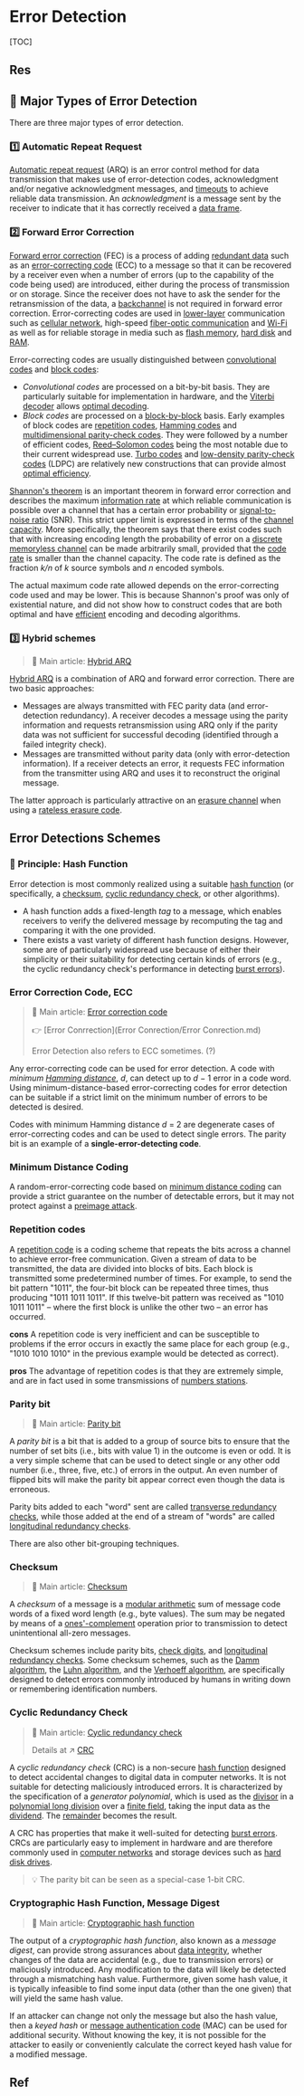 # Error Detection

[TOC]



## Res



## 🔎 Major Types of Error Detection
There are three major types of error detection. 

### 1️⃣ Automatic Repeat Request
[Automatic repeat request](https://en.wikipedia.org/wiki/Automatic_repeat_request) (ARQ) is an error control method for data transmission that makes use of error-detection codes, acknowledgment and/or negative acknowledgment messages, and [timeouts](https://en.wikipedia.org/wiki/Timeout_(computing)) to achieve reliable data transmission. An *acknowledgment* is a message sent by the receiver to indicate that it has correctly received a [data frame](https://en.wikipedia.org/wiki/Frame_(networking)).


### 2️⃣ Forward Error Correction
[Forward error correction](https://en.wikipedia.org/wiki/Forward_error_correction) (FEC) is a process of adding [redundant data](https://en.wikipedia.org/wiki/Redundancy_(information_theory)) such as an [error-correcting code](https://en.wikipedia.org/wiki/Error-correcting_code) (ECC) to a message so that it can be recovered by a receiver even when a number of errors (up to the capability of the code being used) are introduced, either during the process of transmission or on storage. Since the receiver does not have to ask the sender for the retransmission of the data, a [backchannel](https://en.wikipedia.org/wiki/Backchannel) is not required in forward error correction. Error-correcting codes are used in [lower-layer](https://en.wikipedia.org/wiki/Physical_layer) communication such as [cellular network](https://en.wikipedia.org/wiki/Cellular_network), high-speed [fiber-optic communication](https://en.wikipedia.org/wiki/Fiber-optic_communication) and [Wi-Fi](https://en.wikipedia.org/wiki/Wi-Fi) as well as for reliable storage in media such as [flash memory](https://en.wikipedia.org/wiki/Flash_memory), [hard disk](https://en.wikipedia.org/wiki/Hard_disk) and [RAM](https://en.wikipedia.org/wiki/ECC_memory).

Error-correcting codes are usually distinguished between [convolutional codes](https://en.wikipedia.org/wiki/Convolutional_code) and [block codes](https://en.wikipedia.org/wiki/Block_code):

- *Convolutional codes* are processed on a bit-by-bit basis. They are particularly suitable for implementation in hardware, and the [Viterbi decoder](https://en.wikipedia.org/wiki/Viterbi_decoder) allows [optimal decoding](https://en.wikipedia.org/wiki/Maximum_likelihood_decoding).
- *Block codes* are processed on a [block-by-block](https://en.wikipedia.org/wiki/Block_(telecommunications)) basis. Early examples of block codes are [repetition codes](https://en.wikipedia.org/wiki/Repetition_code), [Hamming codes](https://en.wikipedia.org/wiki/Hamming_code) and [multidimensional parity-check codes](https://en.wikipedia.org/wiki/Multidimensional_parity-check_code). They were followed by a number of efficient codes, [Reed–Solomon codes](https://en.wikipedia.org/wiki/Reed–Solomon_code) being the most notable due to their current widespread use. [Turbo codes](https://en.wikipedia.org/wiki/Turbo_code) and [low-density parity-check codes](https://en.wikipedia.org/wiki/Low-density_parity-check_code) (LDPC) are relatively new constructions that can provide almost [optimal efficiency](https://en.wikipedia.org/wiki/Category:Capacity-approaching_codes).

[Shannon's theorem](https://en.wikipedia.org/wiki/Shannon's_theorem) is an important theorem in forward error correction and describes the maximum [information rate](https://en.wikipedia.org/wiki/Information_rate) at which reliable communication is possible over a channel that has a certain error probability or [signal-to-noise ratio](https://en.wikipedia.org/wiki/Signal-to-noise_ratio) (SNR). This strict upper limit is expressed in terms of the [channel capacity](https://en.wikipedia.org/wiki/Channel_capacity). More specifically, the theorem says that there exist codes such that with increasing encoding length the probability of error on a [discrete memoryless channel](https://en.wikipedia.org/wiki/Channel_model) can be made arbitrarily small, provided that the [code rate](https://en.wikipedia.org/wiki/Code_rate) is smaller than the channel capacity. The code rate is defined as the fraction *k/n* of *k* source symbols and *n* encoded symbols.

The actual maximum code rate allowed depends on the error-correcting code used and may be lower. This is because Shannon's proof was only of existential nature, and did not show how to construct codes that are both optimal and have [efficient](https://en.wikipedia.org/wiki/Polynomial_time) encoding and decoding algorithms.


### 3️⃣ Hybrid schemes
> 📄 Main article: [Hybrid ARQ](https://en.wikipedia.org/wiki/Hybrid_ARQ)

[Hybrid ARQ](https://en.wikipedia.org/wiki/Hybrid_ARQ) is a combination of ARQ and forward error correction. There are two basic approaches:

- Messages are always transmitted with FEC parity data (and error-detection redundancy). A receiver decodes a message using the parity information and requests retransmission using ARQ only if the parity data was not sufficient for successful decoding (identified through a failed integrity check).
- Messages are transmitted without parity data (only with error-detection information). If a receiver detects an error, it requests FEC information from the transmitter using ARQ and uses it to reconstruct the original message.

The latter approach is particularly attractive on an [erasure channel](https://en.wikipedia.org/wiki/Binary_erasure_channel) when using a [rateless erasure code](https://en.wikipedia.org/wiki/Fountain_code).



## Error Detections Schemes
### 📏 Principle: Hash Function
Error detection is most commonly realized using a suitable [hash function](https://en.wikipedia.org/wiki/Hash_function) (or specifically, a [checksum](https://en.wikipedia.org/wiki/Checksum), [cyclic redundancy check](https://en.wikipedia.org/wiki/Cyclic_redundancy_check), or other algorithms).
- A hash function adds a fixed-length *tag* to a message, which enables receivers to verify the delivered message by recomputing the tag and comparing it with the one provided.
- There exists a vast variety of different hash function designs. However, some are of particularly widespread use because of either their simplicity or their suitability for detecting certain kinds of errors (e.g., the cyclic redundancy check's performance in detecting [burst errors](https://en.wikipedia.org/wiki/Burst_error)).


### Error Correction Code, ECC
> 📄 Main article: [Error correction code](https://en.wikipedia.org/wiki/Error_correction_code)
>
> 👉 [Error Conrrection](Error Conrection/Error Conrection.md)
>
> Error Detection also refers to ECC sometimes. (?)

Any error-correcting code can be used for error detection. A code with *minimum [Hamming distance](https://en.wikipedia.org/wiki/Hamming_distance)*, *d*, can detect up to *d* − 1 error in a code word. Using minimum-distance-based error-correcting codes for error detection can be suitable if a strict limit on the minimum number of errors to be detected is desired.

Codes with minimum Hamming distance *d* = 2 are degenerate cases of error-correcting codes and can be used to detect single errors. The parity bit is an example of a **single-error-detecting code**.


### Minimum Distance Coding
A random-error-correcting code based on [minimum distance coding](https://en.wikipedia.org/wiki/Minimum_distance_coding) can provide a strict guarantee on the number of detectable errors, but it may not protect against a [preimage attack](https://en.wikipedia.org/wiki/Preimage_attack).


### Repetition codes
A [repetition code](https://en.wikipedia.org/wiki/Repetition_code) is a coding scheme that repeats the bits across a channel to achieve error-free communication. Given a stream of data to be transmitted, the data are divided into blocks of bits. Each block is transmitted some predetermined number of times. For example, to send the bit pattern "1011", the four-bit block can be repeated three times, thus producing "1011 1011 1011". If this twelve-bit pattern was received as "1010 1011 1011" – where the first block is unlike the other two – an error has occurred.

**cons**
A repetition code is very inefficient and can be susceptible to problems if the error occurs in exactly the same place for each group (e.g., "1010 1010 1010" in the previous example would be detected as correct). 

**pros**
The advantage of repetition codes is that they are extremely simple, and are in fact used in some transmissions of [numbers stations](https://en.wikipedia.org/wiki/Numbers_station).


### Parity bit
> 📄 Main article: [Parity bit](https://en.wikipedia.org/wiki/Parity_bit)

A *parity bit* is a bit that is added to a group of source bits to ensure that the number of set bits (i.e., bits with value 1) in the outcome is even or odd. It is a very simple scheme that can be used to detect single or any other odd number (i.e., three, five, etc.) of errors in the output. An even number of flipped bits will make the parity bit appear correct even though the data is erroneous.

Parity bits added to each "word" sent are called [transverse redundancy checks](https://en.wikipedia.org/wiki/Transverse_redundancy_check), while those added at the end of a stream of "words" are called [longitudinal redundancy checks](https://en.wikipedia.org/wiki/Longitudinal_redundancy_check). 

There are also other bit-grouping techniques.


### Checksum
> 📄 Main article: [Checksum](https://en.wikipedia.org/wiki/Checksum)

A *checksum* of a message is a [modular arithmetic](https://en.wikipedia.org/wiki/Modular_arithmetic) sum of message code words of a fixed word length (e.g., byte values). The sum may be negated by means of a [ones'-complement](https://en.wikipedia.org/wiki/Ones'_complement) operation prior to transmission to detect unintentional all-zero messages.

Checksum schemes include parity bits, [check digits](https://en.wikipedia.org/wiki/Check_digit), and [longitudinal redundancy checks](https://en.wikipedia.org/wiki/Longitudinal_redundancy_check). Some checksum schemes, such as the [Damm algorithm](https://en.wikipedia.org/wiki/Damm_algorithm), the [Luhn algorithm](https://en.wikipedia.org/wiki/Luhn_algorithm), and the [Verhoeff algorithm](https://en.wikipedia.org/wiki/Verhoeff_algorithm), are specifically designed to detect errors commonly introduced by humans in writing down or remembering identification numbers.


### Cyclic Redundancy Check
> 📄 Main article: [Cyclic redundancy check](https://en.wikipedia.org/wiki/Cyclic_redundancy_check)
> 
> Details at ↗ [CRC](CRC.md)

A *cyclic redundancy check* (CRC) is a non-secure [hash function](https://en.wikipedia.org/wiki/Hash_function) designed to detect accidental changes to digital data in computer networks. It is not suitable for detecting maliciously introduced errors. It is characterized by the specification of a *generator polynomial*, which is used as the [divisor](https://en.wikipedia.org/wiki/Divisor) in a [polynomial long division](https://en.wikipedia.org/wiki/Polynomial_long_division) over a [finite field](https://en.wikipedia.org/wiki/Finite_field), taking the input data as the [dividend](https://en.wikipedia.org/wiki/Dividend). The [remainder](https://en.wikipedia.org/wiki/Remainder) becomes the result.

A CRC has properties that make it well-suited for detecting [burst errors](https://en.wikipedia.org/wiki/Burst_error). CRCs are particularly easy to implement in hardware and are therefore commonly used in [computer networks](https://en.wikipedia.org/wiki/Computer_network) and storage devices such as [hard disk drives](https://en.wikipedia.org/wiki/Hard_disk_drives).

> 💡 The parity bit can be seen as a special-case 1-bit CRC.


### Cryptographic Hash Function, Message Digest
> 📄 Main article: [Cryptographic hash function](https://en.wikipedia.org/wiki/Cryptographic_hash_function)

The output of a *cryptographic hash function*, also known as a *message digest*, can provide strong assurances about [data integrity](https://en.wikipedia.org/wiki/Data_integrity), whether changes of the data are accidental (e.g., due to transmission errors) or maliciously introduced. Any modification to the data will likely be detected through a mismatching hash value. Furthermore, given some hash value, it is typically infeasible to find some input data (other than the one given) that will yield the same hash value. 

If an attacker can change not only the message but also the hash value, then a *keyed hash* or [message authentication code](https://en.wikipedia.org/wiki/Message_authentication_code) (MAC) can be used for additional security. Without knowing the key, it is not possible for the attacker to easily or conveniently calculate the correct keyed hash value for a modified message.



## Ref

